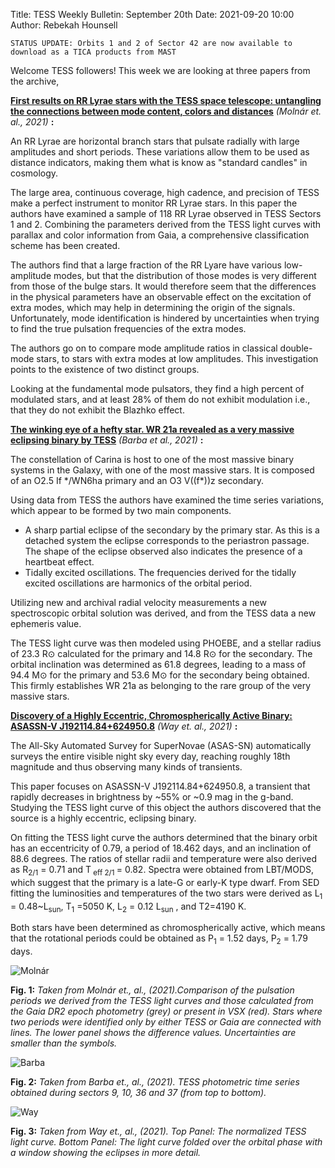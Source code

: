 Title: TESS Weekly Bulletin: September 20th
Date: 2021-09-20 10:00
Author: Rebekah Hounsell

`STATUS UPDATE: Orbits 1 and 2 of Sector 42 are now available to download as a TICA products from MAST`

Welcome TESS followers!  This week we are looking at three papers from the archive, 

**[First results on RR Lyrae stars with the TESS space telescope: untangling the connections between mode content, colors and distances](https://arxiv.org/abs/2109.07329)** *(Molnár et. al., 2021)* **:**

An RR Lyrae are horizontal branch stars  that pulsate radially with large amplitudes and short periods. These variations allow them to be used as distance indicators, making them what is know as "standard candles" in cosmology. 

The large area, continuous coverage, high cadence, and precision of TESS make a perfect instrument to monitor RR Lyrae stars. In this paper the authors have examined a sample of 118 RR Lyrae observed in TESS Sectors 1 and 2. Combining the parameters derived from the TESS light curves with parallax and color information from Gaia, a comprehensive classification scheme has been created. 

The authors find that a large fraction of the RR Lyare have various low-amplitude modes, but that the distribution of those modes is very different from those of the bulge stars. It would therefore seem that the differences in the physical parameters have an observable effect on the excitation of extra modes, which may help in determining the origin of the signals. Unfortunately, mode identification is hindered by uncertainties when trying to find the true pulsation frequencies of the extra modes.

The authors go on to compare mode amplitude ratios in classical double-mode stars, to stars with extra modes at low amplitudes. This investigation points to the existence of two distinct groups. 

Looking at the fundamental mode pulsators, they find a high percent of modulated stars, and at least 28% of them do not exhibit modulation i.e., that they do not exhibit the Blazhko effect. 

**[The winking eye of a hefty star. WR 21a revealed as a very massive eclipsing binary by TESS](https://arxiv.org/abs/2109.06311)** *(Barba et al.,  2021)* **:**

The constellation of Carina is host to one of the most massive binary systems in the Galaxy, with one of the most massive stars. It is composed of an O2.5 If &#42;/WN6ha primary and an O3 V((f&#42;))z secondary.

Using data from TESS the authors have examined the time series variations, which appear to be formed by two main components.

-  A sharp partial eclipse of the secondary by the primary star. As this is a detached system the eclipse corresponds to the periastron passage. The shape of the eclipse observed also indicates the presence of a heartbeat effect. 
-  Tidally excited oscillations. The frequencies derived for the tidally excited oscillations are harmonics of the orbital period.

Utilizing new and archival radial velocity measurements a new spectroscopic orbital solution was derived, and from the TESS data a new ephemeris value.

The TESS light curve was then modeled using PHOEBE, and a stellar radius of  23.3 R⊙ calculated for the primary and 14.8 R⊙ for the secondary. The orbital inclination was determined as  61.8 degrees, leading to a mass of 94.4 M⊙ for the primary and  53.6 M⊙ for the secondary being obtained. This firmly establishes WR 21a as belonging to the rare group of the very massive stars.


**[Discovery of a Highly Eccentric, Chromospherically Active Binary: ASASSN-V J192114.84+624950.8](https://arxiv.org/abs/2109.07586)** *(Way et. al.,  2021)* **:**

The All-Sky Automated Survey for SuperNovae (ASAS-SN) automatically surveys the entire visible night sky every day, reaching roughly 18th magnitude and thus observing many kinds of transients. 

This paper focuses on ASASSN-V J192114.84+624950.8, a transient that rapidly decreases in brightness by ~55% or ~0.9 mag in the g-band. Studying the TESS light curve of this object the authors discovered that the source is a highly eccentric, eclipsing binary. 

On fitting the TESS light curve the authors determined that the binary orbit has an eccentricity of 0.79, a period of 18.462 days, and an inclination of 88.6 degrees. The ratios of stellar radii and temperature were also derived as R<sub>2/1</sub> = 0.71 and T<sub> eff 2/1 </sub> = 0.82. Spectra were obtained from LBT/MODS, which suggest that the primary is a late-G or early-K type dwarf. From SED  fitting the luminosities and temperatures of the two stars were derived as L<sub>1</sub> = 0.48~L<sub>sun</sub>, T<sub>1</sub> =5050 K, L<sub>2</sub>  = 0.12 L<sub>sun</sub> , and T2=4190 K.

Both stars have been determined as chromospherically active, which means that the rotational periods could be obtained as P<sub>1</sub> = 1.52 days, P<sub>2</sub> = 1.79 days.


![Molnár ](images/Molnár.png)

**Fig. 1:** *Taken from Molnár et., al., (2021).Comparison of the pulsation periods we derived from the TESS light curves and those calculated from the Gaia DR2 epoch photometry (grey) or present in VSX (red). Stars where two periods were identified only by either TESS or Gaia are connected with lines. The lower panel shows the difference values. Uncertainties are smaller than the symbols.*

![Barba](images/Barba.png)

**Fig. 2:** *Taken from Barba et., al., (2021).  TESS photometric time series obtained during sectors 9, 10, 36 and 37 (from top to bottom).*

![Way](images/Way.png)

**Fig. 3:** *Taken from Way et., al., (2021). Top Panel: The normalized TESS light curve. Bottom Panel: The light curve folded over the orbital phase with a window showing the eclipses in more detail.*